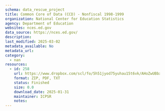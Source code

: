 ```yaml
---
schema: data_rescue_project 
title: Common Core of Data (CCD) - Nonfiscal 1998-1999
organization: National Center for Education Statistics
agency: Department of Education
websites: nces.ed.gov
data_source: https://nces.ed.gov/
description: 
last_modified: 2025-03-02
metadata_available: No
metadata_url: 
category:
  - nan 
resources:
  - id: 258
    url: https://www.dropbox.com/scl/fo/5h51jyod75yuhau15t6vk/AHoZwUBbx4FhEHYGbg_TPZI?rlkey=35hzduf2f89f9pfvm7pm9hmrd&dl=0
    format: ZIP, PDF, TXT
    status: Finished
    size: 0.0
    download_date: 2025-01-31
    maintainer: ICPSR
    notes: 
---
```

